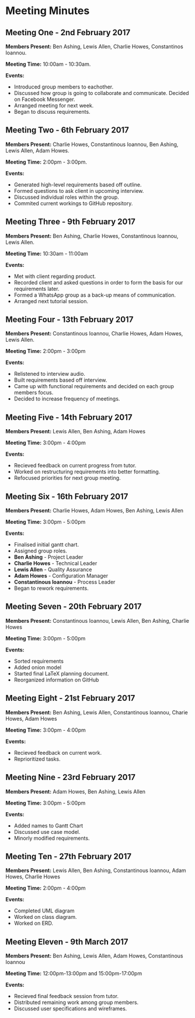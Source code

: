 # Meeting Minutes

## Meeting One - 2nd February 2017
__Members Present:__ Ben Ashing, Lewis Allen, Charlie Howes, Constantinos Ioannou.

__Meeting Time:__ 10:00am - 10:30am.

__Events:__ 

- Introduced group members to eachother.
- Discussed how group is going to collaborate and communicate. Decided on Facebook Messenger.
- Arranged meeting for next week.
- Began to discuss requirements.
 
## Meeting Two - 6th February 2017
__Members Present:__ Charlie Howes, Constantinous Ioannou, Ben Ashing, Lewis Allen, Adam Howes.

__Meeting Time:__ 2:00pm - 3:00pm.

__Events:__

- Generated high-level requirements based off outline.
- Formed questions to ask client in upcoming interview.
- Discussed individual roles within the group.
- Commited current workings to GitHub repository. 

## Meeting Three - 9th February 2017
__Members Present:__ Ben Ashing, Charlie Howes, Constantinous Ioannou, Lewis Allen.

__Meeting Time:__ 10:30am - 11:00am

__Events:__

- Met with client regarding product.
- Recorded client and asked questions in order to form the basis for our requirements later.
- Formed a WhatsApp group as a back-up means of communication.
- Arranged next tutorial session.

## Meeting Four - 13th February 2017
__Members Present:__ Constantinous Ioannou, Charlie Howes, Adam Howes, Lewis Allen.

__Meeting Time:__ 2:00pm - 3:00pm

__Events:__

- Relistened to interview audio.
- Built requirements based off interview.
- Came up with functional requirements and decided on each group members focus.
- Decided to increase frequency of meetings.

## Meeting Five - 14th February 2017
__Members Present:__ Lewis Allen, Ben Ashing, Adam Howes

__Meeting Time:__ 3:00pm - 4:00pm

__Events:__

- Recieved feedback on current progress from tutor.
- Worked on restructuring requirements into better formatting.
- Refocused priorities for next group meeting.

## Meeting Six - 16th February 2017
__Members Present:__ Charlie Howes, Adam Howes, Ben Ashing, Lewis Allen

__Meeting Time:__ 3:00pm - 5:00pm

__Events:__

- Finalised initial gantt chart.
- Assigned group roles.
 - __Ben Ashing__ - Project Leader
 - __Charlie Howes__ - Technical Leader
 - __Lewis Allen__ - Quality Assurance
 - __Adam Howes__ - Configuration Manager
 - __Constantinous Ioannou__ - Process Leader
- Began to rework requirements.

## Meeting Seven - 20th February 2017
__Members Present:__ Constantinous Ioannou, Lewis Allen, Ben Ashing, Charlie Howes

__Meeting Time:__ 3:00pm - 5:00pm

__Events:__

- Sorted requirements
- Added onion model
- Started final LaTeX planning document.
- Reorganized information on GitHub

## Meeting Eight - 21st February 2017
__Members Present:__ Ben Ashing, Lewis Allen, Constantinous Ioannou, Charie Howes, Adam Howes

__Meeting Time:__ 3:00pm - 4:00pm

__Evemts:__

- Recieved feedback on current work.
- Reprioritized tasks.

## Meeting Nine - 23rd February 2017
__Members Present:__ Adam Howes, Ben Ashing, Lewis Allen

__Meeting Time:__ 3:00pm - 5:00pm

__Events:__

- Added names to Gantt Chart
- Discussed use case model.
- Minorly modified requirements.

## Meeting Ten - 27th February 2017
__Members Present:__ Lewis Allen, Ben Ashing, Constantinous Ioannou, Adam Howes, Charlie Howes

__Meeting Time:__ 2:00pm - 4:00pm

__Events:__

- Completed UML diagram
- Worked on class diagram.
- Worked on ERD.

## Meeting Eleven - 9th March 2017
__Members Present:__ Ben Ashing, Lewis Allen, Adam Howes, Constantinous Ioannou

__Meeting Time:__ 12:00pm-13:00pm and 15:00pm-17:00pm

__Events:__

- Recieved final feedback session from tutor.
- Distributed remaining work among group members.
- Discussed user specifications and wireframes.
